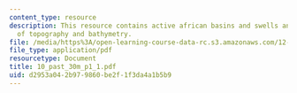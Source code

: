 ```yaml
---
content_type: resource
description: This resource contains active african basins and swells and world map
  of topography and bathymetry.
file: /media/https%3A/open-learning-course-data-rc.s3.amazonaws.com/12-453-crosby-lectures-in-geology-history-of-africa-fall-2005/d2953a042b979860be2f1f3da4a1b5b9_10_past_30m_p1_1.pdf
file_type: application/pdf
resourcetype: Document
title: 10_past_30m_p1_1.pdf
uid: d2953a04-2b97-9860-be2f-1f3da4a1b5b9
---
```


